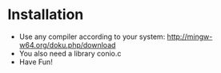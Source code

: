 # Installation

* Use any compiler according to your system: http://mingw-w64.org/doku.php/download
* You also need a library conio.c
* Have Fun!
